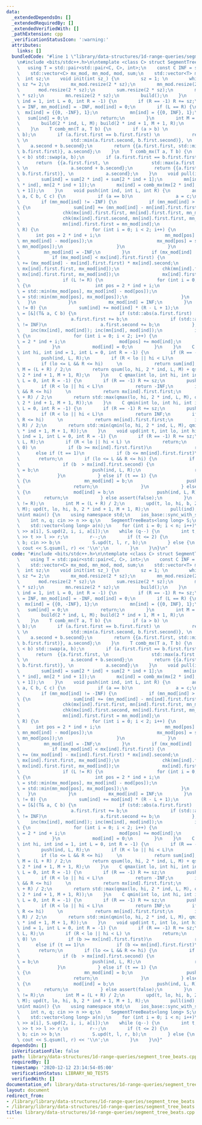 ```yaml
---
data:
  _extendedDependsOn: []
  _extendedRequiredBy: []
  _extendedVerifiedWith: []
  _pathExtension: cpp
  _verificationStatusIcon: ':warning:'
  attributes:
    links: []
  bundledCode: "#line 1 \"library/data-structures/1d-range-queries/segment_tree_beats.cpp\"\
    \n#include <bits/stdc++.h>\n\ntemplate <class C> struct SegmentTreeBeats {\n \
    \   using T = std::pair<std::pair<C, C>, int>;\n    const C INF = std::numeric_limits<C>::max();\n\
    \    std::vector<C> mx_mod, mn_mod, mod, sum;\n    std::vector<T> mx, mn;\n  \
    \  int sz;\n    void init(int sz_) {\n        sz = 1; \n        while (sz < sz_)\
    \ sz *= 2;\n        mx_mod.resize(2 * sz);\n        mn_mod.resize(2 * sz);\n \
    \       mod.resize(2 * sz);\n        sum.resize(2 * sz);\n        mx.resize(2\
    \ * sz);\n        mn.resize(2 * sz);\n        build();\n    }\n    void build(int\
    \ ind = 1, int L = 0, int R = -1) {\n        if (R == -1) R += sz;\n        mx_mod[ind]\
    \ = INF, mn_mod[ind] = -INF, mod[ind] = 0;\n        if (L == R) {\n          \
    \  mx[ind] = {{0, -INF}, 1};\n            mn[ind] = {{0, INF}, 1};\n         \
    \   sum[ind] = 0;\n            return;\n        }\n        int M = (L + R) / 2;\n\
    \        build(2 * ind, L, M); build(2 * ind + 1, M + 1, R);\n        pull(ind);\n\
    \    }\n    T comb_mn(T a, T b) {\n        if (a > b) \n            std::swap(a,\
    \ b);\n        if (a.first.first == b.first.first) \n            return  {{a.first.first,\
    \ \n                std::min(a.first.second, b.first.second)}, \n            \
    \    a.second + b.second};\n        return {{a.first.first, std::min(a.first.second,\
    \ b.first.first)}, a.second};\n    }\n    T comb_mx(T a, T b) {\n        if (a\
    \ < b) std::swap(a, b);\n        if (a.first.first == b.first.first) \n      \
    \      return  {{a.first.first, \n                std::max(a.first.second, b.first.second)},\
    \ \n                a.second + b.second};\n        return {{a.first.first, std::max(a.first.second,\
    \ b.first.first)}, \n            a.second};\n    }\n    void pull(int ind) {\n\
    \        sum[ind] = sum[2 * ind] + sum[2 * ind + 1];\n        mn[ind] = comb_mn(mn[2\
    \ * ind], mn[2 * ind + 1]);\n        mx[ind] = comb_mx(mx[2 * ind], mx[2 * ind\
    \ + 1]);\n    }\n    void push(int ind, int L, int R) {\n        auto chk = [](C&\
    \ a, C b, C c) {\n            if (a == b)\n                a = c;\n        };\n\
    \        if (mn_mod[ind] != -INF) {\n            if (mn_mod[ind] > mn[ind].first.first)\
    \ {\n                sum[ind] += (mn_mod[ind] - mn[ind].first.first) * mn[ind].second;\n\
    \                chk(mx[ind].first.first, mn[ind].first.first, mn_mod[ind]);\n\
    \                chk(mx[ind].first.second, mn[ind].first.first, mn_mod[ind]);\n\
    \                mn[ind].first.first = mn_mod[ind];\n                if (L !=\
    \ R) {\n                    for (int i = 0; i < 2; i++) {\n                  \
    \      int pos = 2 * ind + i;\n                        mn_mod[pos] = std::max(mn_mod[pos],\
    \ mn_mod[ind] - mod[pos]);\n                        mx_mod[pos] = std::max(mx_mod[pos],\
    \ mn_mod[pos]);\n                    }\n                }\n            }\n   \
    \         mn_mod[ind] = -INF;\n        }\n        if (mx_mod[ind] != INF) {\n\
    \            if (mx_mod[ind] < mx[ind].first.first) {\n                sum[ind]\
    \ += (mx_mod[ind] - mx[ind].first.first) * mx[ind].second;\n                chk(mn[ind].first.first,\
    \ mx[ind].first.first, mx_mod[ind]);\n                chk(mn[ind].first.second,\
    \ mx[ind].first.first, mx_mod[ind]);\n                mx[ind].first.first = mx_mod[ind];\n\
    \                if (L != R) {\n                    for (int i = 0; i < 2; i++)\
    \ {\n                        int pos = 2 * ind + i;\n                        mx_mod[pos]\
    \ = std::min(mx_mod[pos], mx_mod[ind] - mod[pos]);\n                        mn_mod[pos]\
    \ = std::min(mn_mod[pos], mx_mod[pos]);\n                    }\n             \
    \   }\n            }\n            mx_mod[ind] = INF;\n        }\n        if (mod[ind]\
    \ != 0) {\n            sum[ind] += mod[ind] * (R - L + 1);\n            auto inc\
    \ = [&](T& a, C b) {\n                if (std::abs(a.first.first) != INF) \n \
    \                   a.first.first += b;\n                if (std::abs(a.first.second)\
    \ != INF)\n                    a.first.second += b;\n            };\n        \
    \    inc(mx[ind], mod[ind]); inc(mn[ind], mod[ind]);\n            if (L != R)\
    \ {\n                for (int i = 0; i < 2; i++) {\n                    int pos\
    \ = 2 * ind + i;\n                    mod[pos] += mod[ind];\n                }\n\
    \            }\n            mod[ind] = 0;\n        }\n    }\n    C qsum(int lo,\
    \ int hi, int ind = 1, int L = 0, int R = -1) {\n        if (R == -1) R += sz;\n\
    \        push(ind, L, R);\n        if (R < lo || hi < L)\n            return 0;\n\
    \        if (lo <= L && R <= hi)     \n            return sum[ind];\n        int\
    \ M = (L + R) / 2;\n        return qsum(lo, hi, 2 * ind, L, M) + qsum(lo, hi,\
    \ 2 * ind + 1, M + 1, R);\n    }\n    C qmax(int lo, int hi, int ind = 1, int\
    \ L = 0, int R = -1) {\n        if (R == -1) R += sz;\n        push(ind, L, R);\n\
    \        if (R < lo || hi < L)\n            return -INF;\n        if (lo <= L\
    \ && R <= hi)     \n            return mx[ind].first.first;\n        int M = (L\
    \ + R) / 2;\n        return std::max(qmax(lo, hi, 2 * ind, L, M), qmax(lo, hi,\
    \ 2 * ind + 1, M + 1, R));\n    }\n    C qmin(int lo, int hi, int ind = 1, int\
    \ L = 0, int R = -1) {\n        if (R == -1) R += sz;\n        push(ind, L, R);\n\
    \        if (R < lo || hi < L)\n            return INF;\n        if (lo <= L &&\
    \ R <= hi)     \n            return mn[ind].first.first;\n        int M = (L +\
    \ R) / 2;\n        return std::min(qmin(lo, hi, 2 * ind, L, M), qmin(lo, hi, 2\
    \ * ind + 1, M + 1, R));\n    }\n    void upd(int t, int lo, int hi, C b, int\
    \ ind = 1, int L = 0, int R = -1) {\n        if (R == -1) R += sz;\n        push(ind,\
    \ L, R);\n        if (R < lo || hi < L) \n            return;\n        if (t ==\
    \ 0) \n            if (b >= mx[ind].first.first)\n                return;\n  \
    \      else if (t == 1)\n            if (b <= mn[ind].first.first)\n         \
    \       return;\n        if (lo <= L && R <= hi) {\n            if (t == 0) {\n\
    \                if (b  > mx[ind].first.second) {\n                    mx_mod[ind]\
    \ = b;\n                    push(ind, L, R);\n                    return;\n  \
    \              }\n            } else if (t == 1) {\n                if (b < mn[ind].first.second)\
    \ {\n                    mn_mod[ind] = b;\n                    push(ind, L, R);\n\
    \                    return;\n                }\n            } else if (t == 2)\
    \ {\n                mod[ind] = b;\n                push(ind, L, R);\n       \
    \         return;\n            } else assert(false);\n        }\n        assert(L\
    \ != R);\n        int M = (L + R) / 2;\n        upd(t, lo, hi, b, 2 * ind, L,\
    \ M); upd(t, lo, hi, b, 2 * ind + 1, M + 1, R);\n        pull(ind);\n    }\n};\n\
    \nint main() {\n    using namespace std;\n    ios_base::sync_with_stdio(0);\n\
    \    int n, q; cin >> n >> q;\n    SegmentTreeBeats<long long> S;\n    S.init(n);\n\
    \    std::vector<long long> a(n);\n    for (int i = 0; i < n; i++)\n        cin\
    \ >> a[i], S.upd(2, i, i, a[i]);\n    while (q--) {\n        int t, l, r; cin\
    \ >> t >> l >> r;\n        r--;\n        if (t <= 2) {\n            long long\
    \ b; cin >> b;\n            S.upd(t, l, r, b);\n        } else {\n           \
    \ cout << S.qsum(l, r) << '\\n';\n        }\n    }\n}\n"
  code: "#include <bits/stdc++.h>\n\ntemplate <class C> struct SegmentTreeBeats {\n\
    \    using T = std::pair<std::pair<C, C>, int>;\n    const C INF = std::numeric_limits<C>::max();\n\
    \    std::vector<C> mx_mod, mn_mod, mod, sum;\n    std::vector<T> mx, mn;\n  \
    \  int sz;\n    void init(int sz_) {\n        sz = 1; \n        while (sz < sz_)\
    \ sz *= 2;\n        mx_mod.resize(2 * sz);\n        mn_mod.resize(2 * sz);\n \
    \       mod.resize(2 * sz);\n        sum.resize(2 * sz);\n        mx.resize(2\
    \ * sz);\n        mn.resize(2 * sz);\n        build();\n    }\n    void build(int\
    \ ind = 1, int L = 0, int R = -1) {\n        if (R == -1) R += sz;\n        mx_mod[ind]\
    \ = INF, mn_mod[ind] = -INF, mod[ind] = 0;\n        if (L == R) {\n          \
    \  mx[ind] = {{0, -INF}, 1};\n            mn[ind] = {{0, INF}, 1};\n         \
    \   sum[ind] = 0;\n            return;\n        }\n        int M = (L + R) / 2;\n\
    \        build(2 * ind, L, M); build(2 * ind + 1, M + 1, R);\n        pull(ind);\n\
    \    }\n    T comb_mn(T a, T b) {\n        if (a > b) \n            std::swap(a,\
    \ b);\n        if (a.first.first == b.first.first) \n            return  {{a.first.first,\
    \ \n                std::min(a.first.second, b.first.second)}, \n            \
    \    a.second + b.second};\n        return {{a.first.first, std::min(a.first.second,\
    \ b.first.first)}, a.second};\n    }\n    T comb_mx(T a, T b) {\n        if (a\
    \ < b) std::swap(a, b);\n        if (a.first.first == b.first.first) \n      \
    \      return  {{a.first.first, \n                std::max(a.first.second, b.first.second)},\
    \ \n                a.second + b.second};\n        return {{a.first.first, std::max(a.first.second,\
    \ b.first.first)}, \n            a.second};\n    }\n    void pull(int ind) {\n\
    \        sum[ind] = sum[2 * ind] + sum[2 * ind + 1];\n        mn[ind] = comb_mn(mn[2\
    \ * ind], mn[2 * ind + 1]);\n        mx[ind] = comb_mx(mx[2 * ind], mx[2 * ind\
    \ + 1]);\n    }\n    void push(int ind, int L, int R) {\n        auto chk = [](C&\
    \ a, C b, C c) {\n            if (a == b)\n                a = c;\n        };\n\
    \        if (mn_mod[ind] != -INF) {\n            if (mn_mod[ind] > mn[ind].first.first)\
    \ {\n                sum[ind] += (mn_mod[ind] - mn[ind].first.first) * mn[ind].second;\n\
    \                chk(mx[ind].first.first, mn[ind].first.first, mn_mod[ind]);\n\
    \                chk(mx[ind].first.second, mn[ind].first.first, mn_mod[ind]);\n\
    \                mn[ind].first.first = mn_mod[ind];\n                if (L !=\
    \ R) {\n                    for (int i = 0; i < 2; i++) {\n                  \
    \      int pos = 2 * ind + i;\n                        mn_mod[pos] = std::max(mn_mod[pos],\
    \ mn_mod[ind] - mod[pos]);\n                        mx_mod[pos] = std::max(mx_mod[pos],\
    \ mn_mod[pos]);\n                    }\n                }\n            }\n   \
    \         mn_mod[ind] = -INF;\n        }\n        if (mx_mod[ind] != INF) {\n\
    \            if (mx_mod[ind] < mx[ind].first.first) {\n                sum[ind]\
    \ += (mx_mod[ind] - mx[ind].first.first) * mx[ind].second;\n                chk(mn[ind].first.first,\
    \ mx[ind].first.first, mx_mod[ind]);\n                chk(mn[ind].first.second,\
    \ mx[ind].first.first, mx_mod[ind]);\n                mx[ind].first.first = mx_mod[ind];\n\
    \                if (L != R) {\n                    for (int i = 0; i < 2; i++)\
    \ {\n                        int pos = 2 * ind + i;\n                        mx_mod[pos]\
    \ = std::min(mx_mod[pos], mx_mod[ind] - mod[pos]);\n                        mn_mod[pos]\
    \ = std::min(mn_mod[pos], mx_mod[pos]);\n                    }\n             \
    \   }\n            }\n            mx_mod[ind] = INF;\n        }\n        if (mod[ind]\
    \ != 0) {\n            sum[ind] += mod[ind] * (R - L + 1);\n            auto inc\
    \ = [&](T& a, C b) {\n                if (std::abs(a.first.first) != INF) \n \
    \                   a.first.first += b;\n                if (std::abs(a.first.second)\
    \ != INF)\n                    a.first.second += b;\n            };\n        \
    \    inc(mx[ind], mod[ind]); inc(mn[ind], mod[ind]);\n            if (L != R)\
    \ {\n                for (int i = 0; i < 2; i++) {\n                    int pos\
    \ = 2 * ind + i;\n                    mod[pos] += mod[ind];\n                }\n\
    \            }\n            mod[ind] = 0;\n        }\n    }\n    C qsum(int lo,\
    \ int hi, int ind = 1, int L = 0, int R = -1) {\n        if (R == -1) R += sz;\n\
    \        push(ind, L, R);\n        if (R < lo || hi < L)\n            return 0;\n\
    \        if (lo <= L && R <= hi)     \n            return sum[ind];\n        int\
    \ M = (L + R) / 2;\n        return qsum(lo, hi, 2 * ind, L, M) + qsum(lo, hi,\
    \ 2 * ind + 1, M + 1, R);\n    }\n    C qmax(int lo, int hi, int ind = 1, int\
    \ L = 0, int R = -1) {\n        if (R == -1) R += sz;\n        push(ind, L, R);\n\
    \        if (R < lo || hi < L)\n            return -INF;\n        if (lo <= L\
    \ && R <= hi)     \n            return mx[ind].first.first;\n        int M = (L\
    \ + R) / 2;\n        return std::max(qmax(lo, hi, 2 * ind, L, M), qmax(lo, hi,\
    \ 2 * ind + 1, M + 1, R));\n    }\n    C qmin(int lo, int hi, int ind = 1, int\
    \ L = 0, int R = -1) {\n        if (R == -1) R += sz;\n        push(ind, L, R);\n\
    \        if (R < lo || hi < L)\n            return INF;\n        if (lo <= L &&\
    \ R <= hi)     \n            return mn[ind].first.first;\n        int M = (L +\
    \ R) / 2;\n        return std::min(qmin(lo, hi, 2 * ind, L, M), qmin(lo, hi, 2\
    \ * ind + 1, M + 1, R));\n    }\n    void upd(int t, int lo, int hi, C b, int\
    \ ind = 1, int L = 0, int R = -1) {\n        if (R == -1) R += sz;\n        push(ind,\
    \ L, R);\n        if (R < lo || hi < L) \n            return;\n        if (t ==\
    \ 0) \n            if (b >= mx[ind].first.first)\n                return;\n  \
    \      else if (t == 1)\n            if (b <= mn[ind].first.first)\n         \
    \       return;\n        if (lo <= L && R <= hi) {\n            if (t == 0) {\n\
    \                if (b  > mx[ind].first.second) {\n                    mx_mod[ind]\
    \ = b;\n                    push(ind, L, R);\n                    return;\n  \
    \              }\n            } else if (t == 1) {\n                if (b < mn[ind].first.second)\
    \ {\n                    mn_mod[ind] = b;\n                    push(ind, L, R);\n\
    \                    return;\n                }\n            } else if (t == 2)\
    \ {\n                mod[ind] = b;\n                push(ind, L, R);\n       \
    \         return;\n            } else assert(false);\n        }\n        assert(L\
    \ != R);\n        int M = (L + R) / 2;\n        upd(t, lo, hi, b, 2 * ind, L,\
    \ M); upd(t, lo, hi, b, 2 * ind + 1, M + 1, R);\n        pull(ind);\n    }\n};\n\
    \nint main() {\n    using namespace std;\n    ios_base::sync_with_stdio(0);\n\
    \    int n, q; cin >> n >> q;\n    SegmentTreeBeats<long long> S;\n    S.init(n);\n\
    \    std::vector<long long> a(n);\n    for (int i = 0; i < n; i++)\n        cin\
    \ >> a[i], S.upd(2, i, i, a[i]);\n    while (q--) {\n        int t, l, r; cin\
    \ >> t >> l >> r;\n        r--;\n        if (t <= 2) {\n            long long\
    \ b; cin >> b;\n            S.upd(t, l, r, b);\n        } else {\n           \
    \ cout << S.qsum(l, r) << '\\n';\n        }\n    }\n}"
  dependsOn: []
  isVerificationFile: false
  path: library/data-structures/1d-range-queries/segment_tree_beats.cpp
  requiredBy: []
  timestamp: '2020-12-12 23:14:54-05:00'
  verificationStatus: LIBRARY_NO_TESTS
  verifiedWith: []
documentation_of: library/data-structures/1d-range-queries/segment_tree_beats.cpp
layout: document
redirect_from:
- /library/library/data-structures/1d-range-queries/segment_tree_beats.cpp
- /library/library/data-structures/1d-range-queries/segment_tree_beats.cpp.html
title: library/data-structures/1d-range-queries/segment_tree_beats.cpp
---
```

